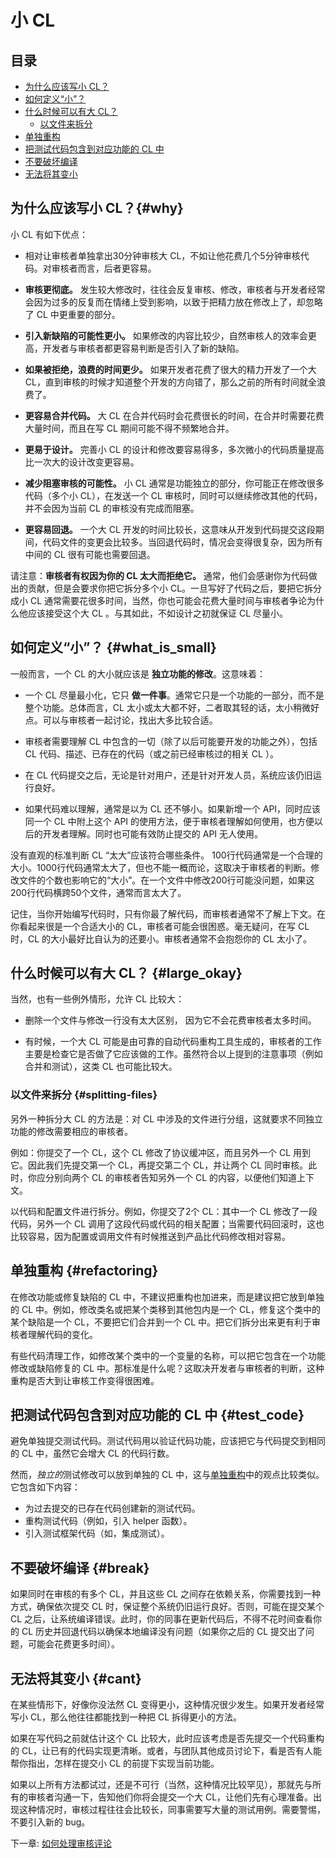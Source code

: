 # 小 CL

## 目录
*   [为什么应该写小 CL？](#why)
*   [如何定义“小”？](#what_is_small)
*   [什么时候可以有大 CL？](#large_okay)
    * [以文件来拆分](#splitting-files)
*   [单独重构](#refactoring)
*   [把测试代码包含到对应功能的 CL 中](#test_code)
*   [不要破坏编译](#break)
*   [无法将其变小](#cant)



## 为什么应该写小 CL？{#why}

小 CL 有如下优点：

-   相对让审核者单独拿出30分钟审核大 CL，不如让他花费几个5分钟审核代码。对审核者而言，后者更容易。
-   **审核更彻底。** 发生较大修改时，往往会反复审核、修改，审核者与开发者经常会因为过多的反复而在情绪上受到影响，以致于把精力放在修改上了，却忽略了 CL 中更重要的部分。    
-   **引入新缺陷的可能性更小。** 如果修改的内容比较少，自然审核人的效率会更高，开发者与审核者都更容易判断是否引入了新的缺陷。
    
-   **如果被拒绝，浪费的时间更少。** 如果开发者花费了很大的精力开发了一个大 CL，直到审核的时候才知道整个开发的方向错了，那么之前的所有时间就全浪费了。
    
-   **更容易合并代码。** 大 CL 在合并代码时会花费很长的时间，在合并时需要花费大量时间，而且在写 CL 期间可能不得不频繁地合并。
    
-   **更易于设计。** 完善小 CL 的设计和修改要容易得多，多次微小的代码质量提高比一次大的设计改变更容易。
    
-   **减少阻塞审核的可能性。** 小 CL 通常是功能独立的部分，你可能正在修改很多代码（多个小 CL），在发送一个 CL 审核时，同时可以继续修改其他的代码，并不会因为当前 CL 的审核没有完成而阻塞。
    
-   **更容易回退。** 一个大 CL 开发的时间比较长，这意味从开发到代码提交这段期间，代码文件的变更会比较多。当回退代码时，情况会变得很复杂，因为所有中间的 CL 很有可能也需要回退。

请注意：**审核者有权因为你的 CL 太大而拒绝它。** 通常，他们会感谢你为代码做出的贡献，但是会要求你把它拆分多个小 CL。一旦写好了代码之后，要把它拆分成小 CL 通常需要花很多时间，当然，你也可能会花费大量时间与审核者争论为什么他应该接受这个大 CL 。与其如此，不如设计之初就保证 CL 尽量小。

## 如何定义“小”？ {#what_is_small}

一般而言，一个 CL 的大小就应该是 **独立功能的修改**。这意味着：

-   一个 CL 尽量最小化，它只 **做一件事**。通常它只是一个功能的一部分，而不是整个功能。总体而言，CL 太小或太大都不好，二者取其轻的话，太小稍微好点。可以与审核者一起讨论，找出大多比较合适。
    
-   审核者需要理解 CL 中包含的一切（除了以后可能要开发的功能之外），包括 CL 代码、描述、已存在的代码（或之前已经审核过的相关 CL ）。
    
-   在 CL 代码提交之后，无论是针对用户，还是针对开发人员，系统应该仍旧运行良好。
    
-   如果代码难以理解，通常是以为 CL 还不够小。如果新增一个 API，同时应该同一个 CL 中附上这个 API 的使用方法，便于审核者理解如何使用，也方便以后的开发者理解。同时也可能有效防止提交的 API 无人使用。

没有直观的标准判断 CL “太大”应该符合哪些条件。 100行代码通常是一个合理的大小。1000行代码通常太大了，但也不能一概而论，这取决于审核者的判断。修改文件的个数也影响它的“大小”。在一个文件中修改200行可能没问题，如果这200行代码横跨50个文件，通常而言太大了。

记住，当你开始编写代码时，只有你最了解代码，而审核者通常不了解上下文。在你看起来很是一个合适大小的 CL，审核者可能会很困惑。毫无疑问，在写 CL 时，CL 的大小最好比自认为的还要小。审核者通常不会抱怨你的 CL 太小了。

## 什么时候可以有大 CL？ {#large_okay}

当然，也有一些例外情形，允许 CL 比较大：
-   删除一个文件与修改一行没有太大区别， 因为它不会花费审核者太多时间。
    
-   有时候，一个大 CL 可能是由可靠的自动代码重构工具生成的，审核者的工作主要是检查它是否做了它应该做的工作。虽然符合以上提到的注意事项（例如合并和测试），这类 CL 也可能比较大。

### 以文件来拆分 {#splitting-files}

另外一种拆分大 CL 的方法是：对 CL 中涉及的文件进行分组，这就要求不同独立功能的修改需要相应的审核者。

例如：你提交了一个 CL，这个 CL 修改了协议缓冲区，而且另外一个 CL 用到它。因此我们先提交第一个 CL，再提交第二个 CL，并让两个 CL 同时审核。此时，你应分别向两个 CL 的审核者告知另外一个 CL 的内容，以便他们知道上下文。

以代码和配置文件进行拆分。例如，你提交了2个 CL：其中一个 CL 修改了一段代码，另外一个 CL 调用了这段代码或代码的相关配置；当需要代码回滚时，这也比较容易，因为配置或调用文件有时候推送到产品比代码修改相对容易。

## 单独重构 {#refactoring}

在修改功能或修复缺陷的 CL 中，不建议把重构也加进来，而是建议把它放到单独的 CL 中。例如，修改类名或把某个类移到其他包内是一个 CL，修复这个类中的某个缺陷是一个 CL，不要把它们合并到一个 CL 中。把它们拆分出来更有利于审核者理解代码的变化。

有些代码清理工作，如修改某个类中的一个变量的名称，可以把它包含在一个功能修改或缺陷修复的 CL 中。那标准是什么呢？这取决开发者与审核者的判断，这种重构是否大到让审核工作变得很困难。

## 把测试代码包含到对应功能的 CL 中 {#test_code}

避免单独提交测试代码。测试代码用以验证代码功能，应该把它与代码提交到相同的 CL 中，虽然它会增大 CL 的代码行数。

然而，<i>独立的</i>测试修改可以放到单独的 CL 中，这与[单独重构](#refactoring)中的观点比较类似。它包含如下内容：

*   为过去提交的已存在代码创建新的测试代码。
*   重构测试代码（例如，引入 helper 函数）。
*   引入测试框架代码（如，集成测试）。

## 不要破坏编译 {#break}

如果同时在审核的有多个 CL，并且这些 CL 之间存在依赖关系，你需要找到一种方式，确保依次提交 CL 时，保证整个系统仍旧运行良好。否则，可能在提交某个 CL 之后，让系统编译错误。此时，你的同事在更新代码后，不得不花时间查看你的 CL 历史并回退代码以确保本地编译没有问题（如果你之后的 CL 提交出了问题，可能会花费更多时间）。

## 无法将其变小 {#cant}

在某些情形下，好像你没法然 CL 变得更小，这种情况很少发生。如果开发者经常写小 CL，那么他往往都能找到一种把 CL 拆得更小的方法。

如果在写代码之前就估计这个 CL 比较大，此时应该考虑是否先提交一个代码重构的 CL，让已有的代码实现更清晰。或者，与团队其他成员讨论下，看是否有人能帮你指出，怎样在提交小 CL 的前提下实现当前功能。

如果以上所有方法都试过，还是不可行（当然，这种情况比较罕见），那就先与所有的审核者沟通一下，告知他们你将会提交一个大 CL，让他们先有心理准备。出现这种情况时，审核过程往往会比较长，同事需要写大量的测试用例。需要警惕，不要引入新的 bug。

下一章: [如何处理审核评论](handling-comments.md)

